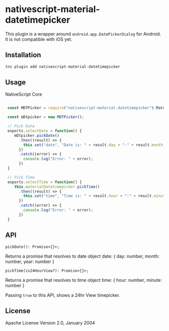 # nativescript-material-datetimepicker

This plugin is a wrapper around `android.app.DatePickerDialog` for Android.
It is not compatible with iOS yet.

## Installation

```javascript
tns plugin add nativescript-material-datetimepicker
```

## Usage 

NativeScript Core

```js

 const MDTPicker = require("nativescript-material-datetimepicker").MaterialDatetimepicker();

 const mDtpicker = new MDTPicker();

 // Pick Date
 exports.selectDate = function() {
    mDtpicker.pickDate()
      .then((result) => {
        this.set("date", "Date is: " + result.day + "-" + result.month + "-" + result.year);
      })
      .catch((error) => {
        console.log("Error: " + error);
      })
 }

 // Pick Time
 exports.selectTime = function() {
    this.materialDatetimepicker.pickTime()
      .then((result) => {
        this.set("time", "Time is: " + result.hour + ":" + result.minute);
      })
      .catch((error) => {
        console.log("Error: " + error);
      })
 }

```

## API

`pickDate(): Promise<{}>;`

Returns a promise that resolves to date object
date: {
    day: number,
    month: number,
    year: number
}

`pickTime(is24HourView?): Promise<{}>;`

Returns a promise that resolves to time object
time: {
    hour: number,
    minute: number
}

Passing `true` to this API, shows a 24hr View timepicker.
    
## License

Apache License Version 2.0, January 2004
